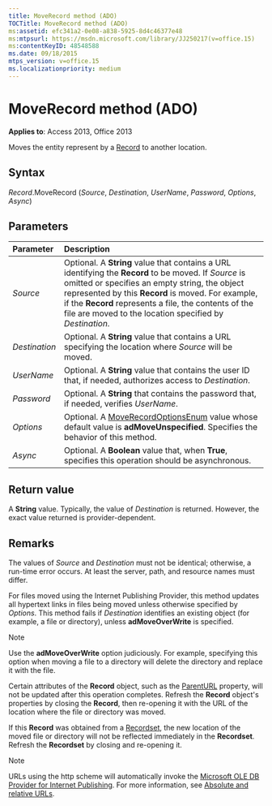 ```yaml
---
title: MoveRecord method (ADO)
TOCTitle: MoveRecord method (ADO)
ms:assetid: efc341a2-0e08-a838-5925-8d4c46377e48
ms:mtpsurl: https://msdn.microsoft.com/library/JJ250217(v=office.15)
ms:contentKeyID: 48548588
ms.date: 09/18/2015
mtps_version: v=office.15
ms.localizationpriority: medium
---
```


# MoveRecord method (ADO)

**Applies to**: Access 2013, Office 2013
 
Moves the entity represent by a [Record](record-object-ado.md) to another location.

## Syntax

*Record*.MoveRecord (*Source*, *Destination*, *UserName*, *Password*, *Options*, *Async*)

## Parameters

|Parameter|Description|
|:--------|:----------|
|*Source* |Optional. A **String** value that contains a URL identifying the **Record** to be moved. If *Source* is omitted or specifies an empty string, the object represented by this **Record** is moved. For example, if the **Record** represents a file, the contents of the file are moved to the location specified by *Destination*.|
|*Destination* |Optional. A **String** value that contains a URL specifying the location where *Source* will be moved.|
|*UserName* |Optional. A **String** value that contains the user ID that, if needed, authorizes access to *Destination*.|
|*Password* |Optional. A **String** that contains the password that, if needed, verifies *UserName*.|
|*Options* |Optional. A [MoveRecordOptionsEnum](moverecordoptionsenum.md) value whose default value is **adMoveUnspecified**. Specifies the behavior of this method.|
|*Async* |Optional. A **Boolean** value that, when **True**, specifies this operation should be asynchronous.|

## Return value

A **String** value. Typically, the value of *Destination* is returned. However, the exact value returned is provider-dependent.

## Remarks

The values of *Source* and *Destination* must not be identical; otherwise, a run-time error occurs. At least the server, path, and resource names must differ.

For files moved using the Internet Publishing Provider, this method updates all hypertext links in files being moved unless otherwise specified by *Options*. This method fails if *Destination* identifies an existing object (for example, a file or directory), unless **adMoveOverWrite** is specified.

> [!NOTE]
> Use the **adMoveOverWrite** option judiciously. For example, specifying this option when moving a file to a directory will delete the directory and replace it with the file.

Certain attributes of the **Record** object, such as the [ParentURL](parenturl-property-ado.md) property, will not be updated after this operation completes. Refresh the **Record** object's properties by closing the **Record**, then re-opening it with the URL of the location where the file or directory was moved.

If this **Record** was obtained from a [Recordset](recordset-object-ado.md), the new location of the moved file or directory will not be reflected immediately in the **Recordset**. Refresh the **Recordset** by closing and re-opening it.

> [!NOTE]
> URLs using the http scheme will automatically invoke the [Microsoft OLE DB Provider for Internet Publishing](microsoft-ole-db-provider-for-internet-publishing.md). For more information, see [Absolute and relative URLs](absolute-and-relative-urls.md).


